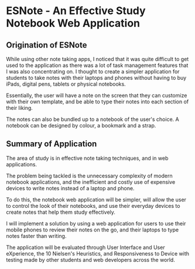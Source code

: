 # ESNote - An Effective Study Notebook Web Application

## Origination of ESNote
While using other note taking apps, I noticed that it was quite difficult to get used to the application as there was a lot of task management features that I was also concentrating on.
I thought to create a simpler application for students to take notes with their laptops and phones without having to buy iPads, digital pens, tablets or physical notebooks.

Essentially, the user will have a note on the screen that they can customize with their own template, and be able to type their notes into each section of their liking.

The notes can also be bundled up to a notebook of the user's choice. A notebook can be designed by colour, a bookmark and a strap.

## Summary of Application
The area of study is in effective note taking techniques, and in web applications.

The problem being tackled is the unnecessary complexity of modern notebook applications, and the inefficient and costly use of expensive devices to write notes instead of a laptop and phone.

To do this, the notebook web application will be simpler, will allow the user to control the look of their notebooks, and use their everyday devices to create notes that help them study effectively.

I will implement a solution by using a web application for users to use their mobile phones to review their notes on the go, and their laptops to type notes faster than writing.

The application will be evaluated through User Interface and User eXperience, the 10 Nielsen's Heuristics, and Responsiveness to Device with testing made by other students and web developers across the world.
